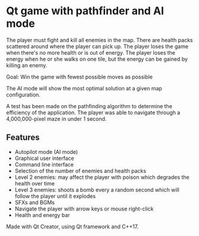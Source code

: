 # Qt game with pathfinder and AI mode
The player must fight and kill all enemies in the map. There are health packs scattered around where the player can pick up. The player loses the game when there's no more health or is out of energy. The player loses the energy when he or she walks on one tile, but the energy can be gained by killing an enemy.

Goal: Win the game with fewest possible moves as possible

The AI mode will show the most optimal solution at a given map configuration.

A test has been made on the pathfinding algorithm to determine the efficiency of the application. The player was able to navigate through a 4,000,000-pixel maze in under 1 second.

## Features
* Autopilot mode (AI mode)
* Graphical user interface
* Command line interface
* Selection of the number of enemies and health packs
* Level 2 enemies: may affect the player with poison which degrades the health over time
* Level 3 enemies: shoots a bomb every a random second which will follow the player until it explodes
* SFXs and BGMs
* Navigate the player with arrow keys or mouse right-click
* Health and energy bar

Made with Qt Creator, using Qt framework and C++17.
